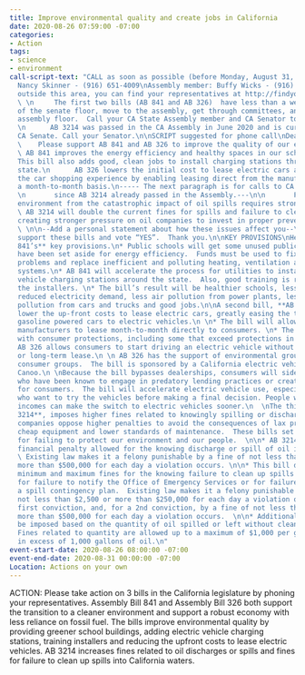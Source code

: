 ```yaml
---
title: Improve environmental quality and create jobs in California
date: 2020-08-26 07:59:00 -07:00
categories:
- Action
tags:
- science
- environment
call-script-text: "CALL as soon as possible (before Monday, August 31, 2020)\nSenator
  Nancy Skinner - (916) 651-4009\nAssembly member: Buffy Wicks - (916) 319-2015\nIf
  outside this area, you can find your representatives at http://findyourrep.legislature.ca.gov/\n
  \ \n     The first two bills (AB 841 and AB 326)  have less than a week to get off
  of the senate floor, move to the assembly, get through committees, and pass the
  assembly floor.  Call your CA State Assembly member and CA Senator to urge support.
  \n      AB 3214 was passed in the CA Assembly in June 2020 and is currently in the
  CA Senate. Call your Senator.\n\nSCRIPT suggested for phone call\nDear representative,\n
  \    Please support AB 841 and AB 326 to improve the quality of our environment.
  \ AB 841 improves the energy efficiency and healthy spaces in our school buildings.
  This bill also adds good, clean jobs to install charging stations throughout the
  state.\n      AB 326 lowers the initial cost to lease electric cars and improves
  the car shopping experience by enabling leasing direct from the manufacturer on
  a month-to-month basis.\n----- The next paragraph is for calls to CA Senators ONLY,
  \n       since AB 3214 already passed in the Assembly.---\n\n       Protecting the
  environment from the catastrophic impact of oil spills requires strong deterrence.
  \ AB 3214 will double the current fines for spills and failure to clean spills,
  creating stronger pressure on oil companies to invest in proper preventative measures.
  \ \n\n--Add a personal statement about how these issues affect you--\n\n      Please
  support these bills and vote “YES”.  Thank you.\n\nKEY PROVISIONS\nHere are **AB
  841’s** key provisions.\n* Public schools will get some unused public dollars that
  have been set aside for energy efficiency.  Funds must be used to fix ancient plumbing
  problems and replace inefficient and polluting heating, ventilation and air conditioning
  systems.\n* AB 841 will accelerate the process for utilities to install electric
  vehicle charging stations around the state.  Also, good training is required for
  the installers. \n* The bill’s result will be healthier schools, less water waste,
  reduced electricity demand, less air pollution from power plants, less tailpipe
  pollution from cars and trucks and good jobs.\n\nA second bill, **AB 326**,  will
  lower the up-front costs to lease electric cars, greatly easing the transition from
  gasoline powered cars to electric vehicles.\n \n* The bill will allow electric vehicle
  manufacturers to lease month-to-month directly to consumers. \n* The bill is packed
  with consumer protections, including some that exceed protections in current law.\n*
  AB 326 allows consumers to start driving an electric vehicle without a big down-payment
  or long-term lease.\n \n AB 326 has the support of environmental groups and major
  consumer groups.  The bill is sponsored by a California electric vehicle manufacturer,
  Canoo.\n \nBecause the bill bypasses dealerships, consumers will sidestep dealers
  who have been known to engage in predatory lending practices or create obstacles
  for consumers.  The bill will accelerate electric vehicle use, especially by people
  who want to try the vehicles before making a final decision. People with modest
  incomes can make the switch to electric vehicles sooner.\n  \nThe third bill, **AB
  3214**, imposes higher fines related to knowingly spilling or discharging oil. Oil
  companies oppose higher penalties to avoid the consequences of lax precautions,
  cheap equipment and lower standards of maintenance.  These bills set higher penalties
  for failing to protect our environment and our people.  \n\n* AB 3214 doubles the
  financial penalty allowed for the knowing discharge or spill of oil into state waters.
  \ Existing law makes it a felony punishable by a fine of not less than $5,000 or
  more than $500,000 for each day a violation occurs. \n\n* This bill doubles the
  minimum and maximum fines for the knowing failure to clean up spills and discharges,
  for failure to notify the Office of Emergency Services or for failure to follow
  a spill contingency plan.  Existing law makes it a felony punishable by a fine of
  not less than $2,500 or more than $250,000 for each day a violation occurs for a
  first conviction, and, for a 2nd conviction, by a fine of not less than $5,000 or
  more than $500,000 for each day a violation occurs.  \n\n* Additional fines can
  be imposed based on the quantity of oil spilled or left without cleanup or notification.
  Fines related to quantity are allowed up to a maximum of $1,000 per gallon spilled
  in excess of 1,000 gallons of oil.\n"
event-start-date: 2020-08-26 08:00:00 -07:00
event-end-date: 2020-08-31 00:00:00 -07:00
Location: Actions on your own
---
```


ACTION: Please take action on 3 bills in the California legislature by phoning your representatives.   Assembly Bill 841 and Assembly Bill 326  both support the transition to a cleaner environment and support a robust economy with less reliance on fossil fuel.  The bills improve environmental quality by providing greener school buildings, adding electric vehicle charging stations, training installers and reducing the upfront costs to lease electric vehicles.  AB 3214  increases fines related to oil discharges or spills and fines for failure to clean up spills into California waters. 